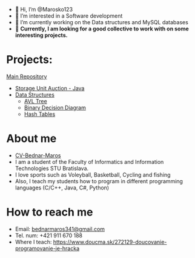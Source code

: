 - 👋 Hi, I’m @Marosko123
- 👀 I’m interested in a Software development
- 🌱 I’m currently working on the Data structures and MySQL databases
- 💞️ **Currently, I am looking for a good collective to work with on some interesting projects.**

# Projects: 
[Main Repository](https://github.com/Marosko123/Marosko123)
- [Storage Unit Auction - Java](Projects/StorageUnitAuction)
- [Data Structures](Projects/DataStructures)
  - [AVL Tree](Projects/DataStructures/AVL-Tree)
  - [Binary Decision Diagram](Projects/DataStructures/BinaryDecisionDiagram)
  - [Hash Tables](Projects/DataStructures/HashTables)


# About me
- [CV-Bednar-Maros](Info/Maroš_Bednár_sk_CV.pdf)
- I am a student of the Faculty of Informatics and Information Technologies STU Bratislava.
- I love sports such as Voleyball, Basketball, Cycling and fishing
- Also, I teach my students how to program in different programming languages (C/C++, Java, C#, Python)

# How to reach me
- Email: bednarmaros341@gmail.com
- Tel. num: +421 911 670 188
- Where I teach: https://www.doucma.sk/272129-doucovanie-programovanie-je-hracka
